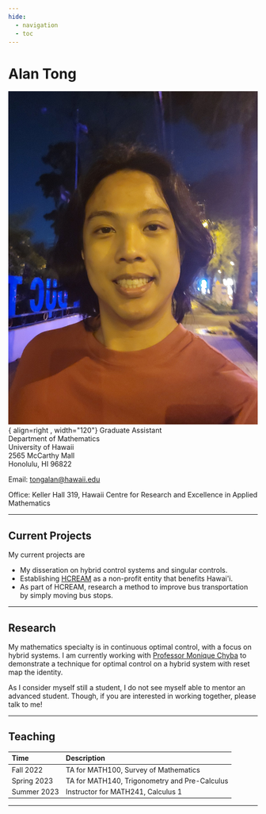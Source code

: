 ```yaml
---
hide:
  - navigation
  - toc
---
```


# Alan Tong
![me](images/alan.jpg){ align=right , width="120"}
Graduate Assistant  
Department of Mathematics  
University of Hawaii  
2565 McCarthy Mall  
Honolulu, HI 96822  

Email: <tongalan@hawaii.edu>

Office: Keller Hall 319, Hawaii Centre for Research and Excellence in Applied Mathematics

***

## Current Projects
My current projects are

* My disseration on hybrid control systems and singular controls.
* Establishing [HCREAM](https://hcream.org) as a non-profit entity that benefits Hawai'i.
* As part of HCREAM, research a method to improve bus transportation by simply moving bus stops.

***

## Research

My mathematics specialty is in continuous optimal control, with a focus on hybrid systems. I am currently working with [Professor Monique Chyba](https://math.hawaii.edu/wordpress/people/chyba/) to demonstrate a technique for optimal control on a hybrid system with reset map the identity.

As I consider myself still a student, I do not see myself able to mentor an advanced student. Though, if you are interested in working together, please talk to me!

***

## Teaching

| Time        | Description                                   |
| :---------- | :-------------------------------------------- |
| Fall 2022   | TA for MATH100, Survey of Mathematics         |
| Spring 2023 | TA for MATH140, Trigonometry and Pre-Calculus |
| Summer 2023 | Instructor for MATH241, Calculus 1            |

***
